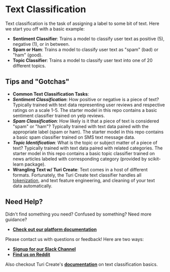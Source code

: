 # Text Classification
Text classification is the task of assigning a label to some bit of text. Here
 we start you off with a basic example:

- **Sentiment Classifier**:
  Trains a model to classify user text as positive (5), negative (1), or in between.
- **Spam or Ham**:
 Trains a model to classify user text as "spam" (bad) or "ham" (good).
- **Topic Classifier**:
 Trains a model to classify user text into one of 20 different topics.

## Tips and "Gotchas"
 -  **Common Text Classification Tasks**:
   - ***Sentiment Classification***: How positive or negative is a piece of text? Typically trained with text data
     representing user reviews and respective ratings on a scale 1-5. The starter model in this repo contains a basic sentiment classifier trained on yelp reviews.
   - ***Spam Classification***: How likely is it that a piece of text is considered "spam" or "ham"? Typically trained with
    text data paired with the appropriate label (spam or ham). The starter model in this repo contains a basic spam classifier trained on SMS text message data.
   - ***Topic Identification***: What is the topic or subject matter of a piece of text? Typically trained with text
    data paired with related categories. The starter model in this repo contains a basic topic classifier trained on news articles labeled with corresponding category (provided by scikit-learn package).
 - **Wrangling Text w/ Turi Create**: Text comes in a host of different formats. Fortunately, the Turi Create text classifier handles all [tokenization](https://nlp.stanford.edu/IR-book/html/htmledition/tokenization-1.html), and text feature engineering, and cleaning of your text data automatically.

## Need Help?
Didn't find something you need? Confused by something? Need more guidance?

- [**Check out our platform documentation**](https://docs.skafos.ai)

Please contact us with questions or feedback! Here are two ways:

-  [**Signup for our Slack Channel**](https://join.slack.com/t/metismachine-skafos/shared_invite/enQtNTAxMzEwOTk2NzA5LThjMmMyY2JkNTkwNDQ1YjgyYjFiY2MyMjRkMzYyM2E4MjUxNTJmYmQyODVhZWM2MjQwMjE5ZGM1Y2YwN2M5ODI)
-  [**Find us on Reddit**](https://reddit.com/r/skafos)

Also checkout Turi Create's [**documentation**](https://apple.github.io/turicreate/docs/userguide/text_classifier/) on
 text classification basics.
